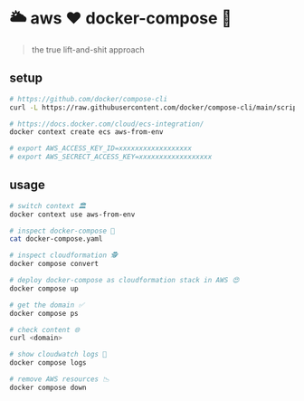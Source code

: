 # :sun_behind_large_cloud: aws :heart: docker-compose :whale:
> the true lift-and-shit approach

## setup

```bash
# https://github.com/docker/compose-cli
curl -L https://raw.githubusercontent.com/docker/compose-cli/main/scripts/install/install_linux.sh | sh

# https://docs.docker.com/cloud/ecs-integration/
docker context create ecs aws-from-env

# export AWS_ACCESS_KEY_ID=xxxxxxxxxxxxxxxxxx
# export AWS_SECRECT_ACCESS_KEY=xxxxxxxxxxxxxxxxxx
```

## usage

```bash
# switch context 🏛️
docker context use aws-from-env 

# inspect docker-compose 👀
cat docker-compose.yaml

# inspect cloudformation 🕵️
docker compose convert

# deploy docker-compose as cloudformation stack in AWS 😍
docker compose up

# get the domain ✅
docker compose ps

# check content 🌐
curl <domain>

# show cloudwatch logs 🤯
docker compose logs

# remove AWS resources 📉
docker compose down
```
